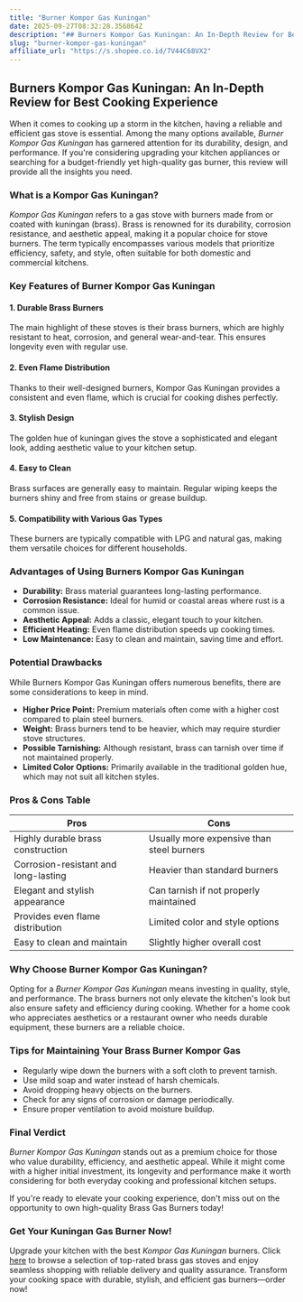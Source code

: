 ```yaml
---
title: "Burner Kompor Gas Kuningan"
date: 2025-09-27T08:32:28.356864Z
description: "## Burners Kompor Gas Kuningan: An In-Depth Review for Best Cooking Experience..."
slug: "burner-kompor-gas-kuningan"
affiliate_url: "https://s.shopee.co.id/7V44C68VX2"
---
```

## Burners Kompor Gas Kuningan: An In-Depth Review for Best Cooking Experience

When it comes to cooking up a storm in the kitchen, having a reliable and efficient gas stove is essential. Among the many options available, *Burner Kompor Gas Kuningan* has garnered attention for its durability, design, and performance. If you're considering upgrading your kitchen appliances or searching for a budget-friendly yet high-quality gas burner, this review will provide all the insights you need.

### What is a Kompor Gas Kuningan?

*Kompor Gas Kuningan* refers to a gas stove with burners made from or coated with kuningan (brass). Brass is renowned for its durability, corrosion resistance, and aesthetic appeal, making it a popular choice for stove burners. The term typically encompasses various models that prioritize efficiency, safety, and style, often suitable for both domestic and commercial kitchens.

### Key Features of Burner Kompor Gas Kuningan

#### 1. Durable Brass Burners
The main highlight of these stoves is their brass burners, which are highly resistant to heat, corrosion, and general wear-and-tear. This ensures longevity even with regular use.

#### 2. Even Flame Distribution
Thanks to their well-designed burners, Kompor Gas Kuningan provides a consistent and even flame, which is crucial for cooking dishes perfectly.

#### 3. Stylish Design
The golden hue of kuningan gives the stove a sophisticated and elegant look, adding aesthetic value to your kitchen setup.

#### 4. Easy to Clean
Brass surfaces are generally easy to maintain. Regular wiping keeps the burners shiny and free from stains or grease buildup.

#### 5. Compatibility with Various Gas Types
These burners are typically compatible with LPG and natural gas, making them versatile choices for different households.

### Advantages of Using Burners Kompor Gas Kuningan

- **Durability:** Brass material guarantees long-lasting performance.
- **Corrosion Resistance:** Ideal for humid or coastal areas where rust is a common issue.
- **Aesthetic Appeal:** Adds a classic, elegant touch to your kitchen.
- **Efficient Heating:** Even flame distribution speeds up cooking times.
- **Low Maintenance:** Easy to clean and maintain, saving time and effort.

### Potential Drawbacks

While Burners Kompor Gas Kuningan offers numerous benefits, there are some considerations to keep in mind.

- **Higher Price Point:** Premium materials often come with a higher cost compared to plain steel burners.
- **Weight:** Brass burners tend to be heavier, which may require sturdier stove structures.
- **Possible Tarnishing:** Although resistant, brass can tarnish over time if not maintained properly.
- **Limited Color Options:** Primarily available in the traditional golden hue, which may not suit all kitchen styles.

### Pros & Cons Table

| Pros                                      | Cons                                       |
|--------------------------------------------|--------------------------------------------|
| Highly durable brass construction        | Usually more expensive than steel burners|
| Corrosion-resistant and long-lasting     | Heavier than standard burners            |
| Elegant and stylish appearance            | Can tarnish if not properly maintained  |
| Provides even flame distribution           | Limited color and style options          |
| Easy to clean and maintain                | Slightly higher overall cost             |

### Why Choose Burner Kompor Gas Kuningan?

Opting for a *Burner Kompor Gas Kuningan* means investing in quality, style, and performance. The brass burners not only elevate the kitchen's look but also ensure safety and efficiency during cooking. Whether for a home cook who appreciates aesthetics or a restaurant owner who needs durable equipment, these burners are a reliable choice.

### Tips for Maintaining Your Brass Burner Kompor Gas

- Regularly wipe down the burners with a soft cloth to prevent tarnish.
- Use mild soap and water instead of harsh chemicals.
- Avoid dropping heavy objects on the burners.
- Check for any signs of corrosion or damage periodically.
- Ensure proper ventilation to avoid moisture buildup.

### Final Verdict

*Burner Kompor Gas Kuningan* stands out as a premium choice for those who value durability, efficiency, and aesthetic appeal. While it might come with a higher initial investment, its longevity and performance make it worth considering for both everyday cooking and professional kitchen setups.

If you're ready to elevate your cooking experience, don't miss out on the opportunity to own high-quality Brass Gas Burners today!

### Get Your Kuningan Gas Burner Now!

Upgrade your kitchen with the best *Kompor Gas Kuningan* burners. Click [here](https://s.shopee.co.id/7V44C68VX2) to browse a selection of top-rated brass gas stoves and enjoy seamless shopping with reliable delivery and quality assurance. Transform your cooking space with durable, stylish, and efficient gas burners—order now!